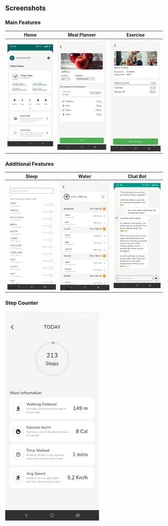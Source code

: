 ## Screenshots

### Main Features
| Home | Meal Planner | Exercise |
|------|--------------|----------|
| ![Home](images/WhatsApp%20Image%202025-07-24%20at%2019.11.46_d903704b.jpg) | ![Food Option](images/WhatsApp%20Image%202025-07-24%20at%2019.11.47_1f0c9cf8.jpg) | ![Exercise](images/WhatsApp%20Image%202025-07-24%20at%2019.11.49_9ea3751d.jpg) |

### Additional Features
| Sleep | Water | Chat Bot |
|-------|-------|----------|
| ![Sleep](images/WhatsApp%20Image%202025-07-24%20at%2019.11.47_b65b58b7.jpg) | ![Water](images/WhatsApp%20Image%202025-07-24%20at%2019.11.48_61626168.jpg) | ![Chat Bot](images/WhatsApp%20Image%202025-07-24%20at%2019.11.48_8af13c5b.jpg) |

### Step Counter
<img src="images/WhatsApp%20Image%202025-07-24%20at%2019.11.49_d3258b6c.jpg" alt="Steps Counter" width="300"/>
